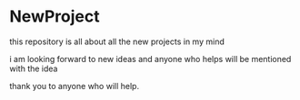 # NewProject
this repository is all about all the new projects in my mind


i am looking forward to new ideas and anyone who helps will be mentioned with the idea 

thank you to anyone who will help.
